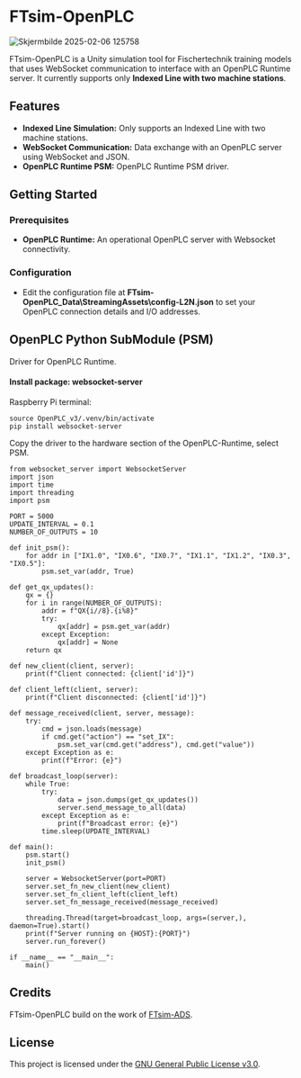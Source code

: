 # FTsim-OpenPLC
![Skjermbilde 2025-02-06 125758](https://github.com/user-attachments/assets/fab16526-bf24-47c7-a8c1-2de4f054a633)

FTsim-OpenPLC is a Unity simulation tool for Fischertechnik training models that uses WebSocket communication to interface with an OpenPLC Runtime server. It currently supports only **Indexed Line with two machine stations**.

## Features

- **Indexed Line Simulation:** Only supports an Indexed Line with two machine stations.
- **WebSocket Communication:** Data exchange with an OpenPLC server using WebSocket and JSON.
- **OpenPLC Runtime PSM:** OpenPLC Runtime PSM driver.

## Getting Started

### Prerequisites

- **OpenPLC Runtime:** An operational OpenPLC server with Websocket connectivity.

### Configuration

- Edit the configuration file at **FTsim-OpenPLC_Data\StreamingAssets\config-L2N.json** to set your OpenPLC connection details and I/O addresses.

## OpenPLC Python SubModule (PSM)
Driver for OpenPLC Runtime. 

#### Install package: websocket-server

Raspberry Pi terminal:
```
source OpenPLC_v3/.venv/bin/activate
pip install websocket-server
```
Copy the driver to the hardware section of the OpenPLC-Runtime, select PSM. 
```
from websocket_server import WebsocketServer
import json
import time
import threading
import psm

PORT = 5000
UPDATE_INTERVAL = 0.1
NUMBER_OF_OUTPUTS = 10

def init_psm():
    for addr in ["IX1.0", "IX0.6", "IX0.7", "IX1.1", "IX1.2", "IX0.3", "IX0.5"]:
        psm.set_var(addr, True)

def get_qx_updates():
    qx = {}
    for i in range(NUMBER_OF_OUTPUTS):
        addr = f"QX{i//8}.{i%8}"
        try:
            qx[addr] = psm.get_var(addr)
        except Exception:
            qx[addr] = None
    return qx

def new_client(client, server):
    print(f"Client connected: {client['id']}")

def client_left(client, server):
    print(f"Client disconnected: {client['id']}")

def message_received(client, server, message):
    try:
        cmd = json.loads(message)
        if cmd.get("action") == "set_IX":
            psm.set_var(cmd.get("address"), cmd.get("value"))
    except Exception as e:
        print(f"Error: {e}")

def broadcast_loop(server):
    while True:
        try:
            data = json.dumps(get_qx_updates())
            server.send_message_to_all(data)
        except Exception as e:
            print(f"Broadcast error: {e}")
        time.sleep(UPDATE_INTERVAL)

def main():
    psm.start()
    init_psm()

    server = WebsocketServer(port=PORT)
    server.set_fn_new_client(new_client)
    server.set_fn_client_left(client_left)
    server.set_fn_message_received(message_received)

    threading.Thread(target=broadcast_loop, args=(server,), daemon=True).start()
    print(f"Server running on {HOST}:{PORT}")
    server.run_forever()

if __name__ == "__main__":
    main()
```

## Credits

FTsim-OpenPLC build on the work of [FTsim-ADS](https://github.com/laspp/FTsim-ADS).

## License

This project is licensed under the [GNU General Public License v3.0](LICENSE).
